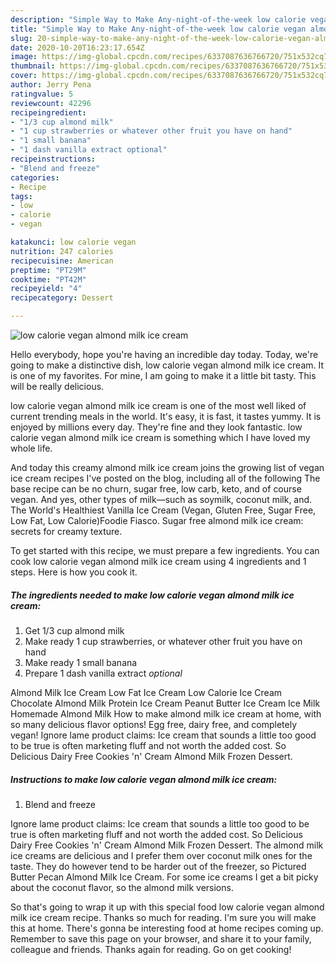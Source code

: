 ```yaml
---
description: "Simple Way to Make Any-night-of-the-week low calorie vegan almond milk ice cream"
title: "Simple Way to Make Any-night-of-the-week low calorie vegan almond milk ice cream"
slug: 20-simple-way-to-make-any-night-of-the-week-low-calorie-vegan-almond-milk-ice-cream
date: 2020-10-20T16:23:17.654Z
image: https://img-global.cpcdn.com/recipes/6337087636766720/751x532cq70/low-calorie-vegan-almond-milk-ice-cream-recipe-main-photo.jpg
thumbnail: https://img-global.cpcdn.com/recipes/6337087636766720/751x532cq70/low-calorie-vegan-almond-milk-ice-cream-recipe-main-photo.jpg
cover: https://img-global.cpcdn.com/recipes/6337087636766720/751x532cq70/low-calorie-vegan-almond-milk-ice-cream-recipe-main-photo.jpg
author: Jerry Pena
ratingvalue: 5
reviewcount: 42296
recipeingredient:
- "1/3 cup almond milk"
- "1 cup strawberries or whatever other fruit you have on hand"
- "1 small banana"
- "1 dash vanilla extract optional"
recipeinstructions:
- "Blend and freeze"
categories:
- Recipe
tags:
- low
- calorie
- vegan

katakunci: low calorie vegan 
nutrition: 247 calories
recipecuisine: American
preptime: "PT29M"
cooktime: "PT42M"
recipeyield: "4"
recipecategory: Dessert

---
```



![low calorie vegan almond milk ice cream](https://img-global.cpcdn.com/recipes/6337087636766720/751x532cq70/low-calorie-vegan-almond-milk-ice-cream-recipe-main-photo.jpg)

Hello everybody, hope you're having an incredible day today. Today, we're going to make a distinctive dish, low calorie vegan almond milk ice cream. It is one of my favorites. For mine, I am going to make it a little bit tasty. This will be really delicious.

low calorie vegan almond milk ice cream is one of the most well liked of current trending meals in the world. It's easy, it is fast, it tastes yummy. It is enjoyed by millions every day. They're fine and they look fantastic. low calorie vegan almond milk ice cream is something which I have loved my whole life.

And today this creamy almond milk ice cream joins the growing list of vegan ice cream recipes I&#39;ve posted on the blog, including all of the following The base recipe can be no churn, sugar free, low carb, keto, and of course vegan. And yes, other types of milk—such as soymilk, coconut milk, and. The World&#39;s Healthiest Vanilla Ice Cream (Vegan, Gluten Free, Sugar Free, Low Fat, Low Calorie)Foodie Fiasco. Sugar free almond milk ice cream: secrets for creamy texture.


To get started with this recipe, we must prepare a few ingredients. You can cook low calorie vegan almond milk ice cream using 4 ingredients and 1 steps. Here is how you cook it.

<!--inarticleads1-->

##### The ingredients needed to make low calorie vegan almond milk ice cream:

1. Get 1/3 cup almond milk
1. Make ready 1 cup strawberries, or whatever other fruit you have on hand
1. Make ready 1 small banana
1. Prepare 1 dash vanilla extract *optional*


Almond Milk Ice Cream Low Fat Ice Cream Low Calorie Ice Cream Chocolate Almond Milk Protein Ice Cream Peanut Butter Ice Cream Ice Milk Homemade Almond Milk How to make almond milk ice cream at home, with so many delicious flavor options! Egg free, dairy free, and completely vegan! Ignore lame product claims: Ice cream that sounds a little too good to be true is often marketing fluff and not worth the added cost. So Delicious Dairy Free Cookies &#39;n&#39; Cream Almond Milk Frozen Dessert. 

<!--inarticleads2-->

##### Instructions to make low calorie vegan almond milk ice cream:

1. Blend and freeze


Ignore lame product claims: Ice cream that sounds a little too good to be true is often marketing fluff and not worth the added cost. So Delicious Dairy Free Cookies &#39;n&#39; Cream Almond Milk Frozen Dessert. The almond milk ice creams are delicious and I prefer them over coconut milk ones for the taste. They do however tend to be harder out of the freezer, so Pictured Butter Pecan Almond Milk Ice Cream. For some ice creams I get a bit picky about the coconut flavor, so the almond milk versions. 

So that's going to wrap it up with this special food low calorie vegan almond milk ice cream recipe. Thanks so much for reading. I'm sure you will make this at home. There's gonna be interesting food at home recipes coming up. Remember to save this page on your browser, and share it to your family, colleague and friends. Thanks again for reading. Go on get cooking!
